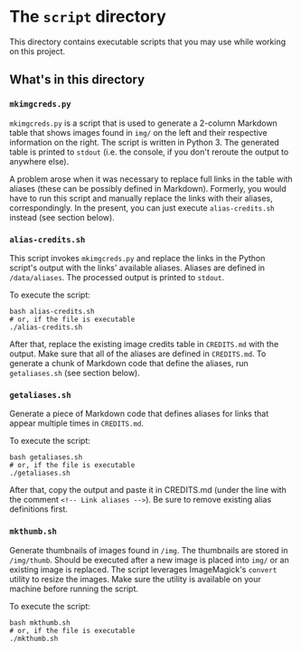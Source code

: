 The `script` directory
======================

This directory contains executable scripts that you may use while working on
this project.

What's in this directory
------------------------

### `mkimgcreds.py`

`mkimgcreds.py` is a script that is used to generate a 2-column Markdown table
that shows images found in `img/` on the left and their respective information
on the right. The script is written in Python 3. The generated table is printed
to `stdout` (i.e. the console, if you don't reroute the output to anywhere
else).

A problem arose when it was necessary to replace full links in the table with
aliases (these can be possibly defined in Markdown). Formerly, you would have to
run this script and manually replace the links with their aliases,
correspondingly. In the present, you can just execute `alias-credits.sh`
instead (see section below).

### `alias-credits.sh`

This script invokes `mkimgcreds.py` and replace the links in the Python script's
output with the links' available aliases. Aliases are defined in
`/data/aliases`. The processed output is printed to `stdout`.

To execute the script:
```shell
bash alias-credits.sh
# or, if the file is executable
./alias-credits.sh
```

After that, replace the existing image credits table in `CREDITS.md` with the
output. Make sure that all of the aliases are defined in `CREDITS.md`. To
generate a chunk of Markdown code that define the aliases, run
`getaliases.sh` (see section below).

### `getaliases.sh`

Generate a piece of Markdown code that defines aliases for links that appear
multiple times in `CREDITS.md`.

To execute the script:
```shell
bash getaliases.sh
# or, if the file is executable
./getaliases.sh
```

After that, copy the output and paste it in CREDITS.md (under the line with the
comment `<!-- Link aliases -->`). Be sure to remove existing alias definitions
first.

### `mkthumb.sh`

Generate thumbnails of images found in `/img`. The thumbnails are stored in
`/img/thumb`. Should be executed after a new image is placed into `img/` or an
existing image is replaced. The script leverages ImageMagick's `convert` utility
to resize the images. Make sure the utility is available on your machine before
running the script.

To execute the script:
```shell
bash mkthumb.sh
# or, if the file is executable
./mkthumb.sh
```
